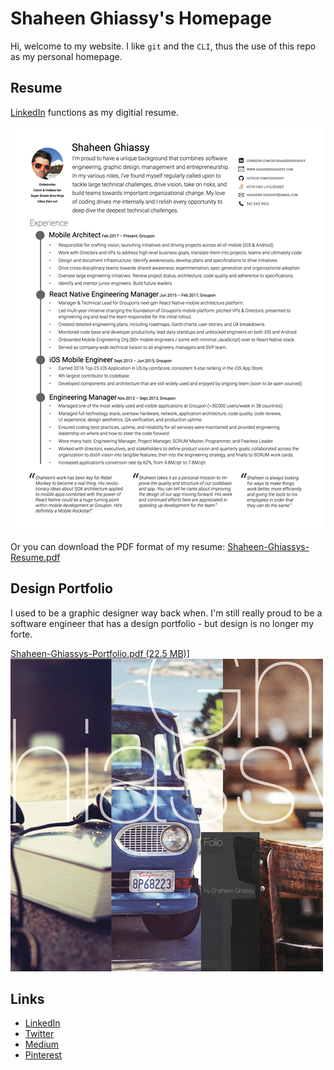 # Shaheen Ghiassy's Homepage

Hi, welcome to my website. I like `git` and the `CLI`, thus the use of this repo as my personal homepage.


## Resume

[LinkedIn](https://www.linkedin.com/in/shaheenghiassy) functions as my digitial resume. 

![](./src/images/Shaheen-Ghiassys-Resume-Thumbnail.png)

Or you can download the PDF format of my resume: [Shaheen-Ghiassys-Resume.pdf](./src/pdf/Shaheen-Ghiassys-Resume.pdf)

## Design Portfolio

I used to be a graphic designer way back when. I'm still really proud to be a software engineer that has a design portfolio - but design is no longer my forte.

<a href=./src/pdf/Shaheen-Ghiassys-Portfolio.pdf>
    Shaheen-Ghiassys-Portfolio.pdf (22.5 MB)]
    <img src=./src/images/Shaheen-Ghiassys-Portfolio-Thumbnail.jpg />
</a>


## Links

- [LinkedIn](https://www.linkedin.com/in/shaheenghiassy)
- [Twitter](https://twitter.com/shaheenghiassy)
- [Medium](https://medium.com/@shaheenghiassy)
- [Pinterest](https://www.pinterest.com/sghiassy/)